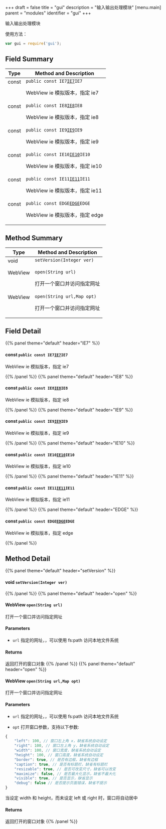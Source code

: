 +++
draft = false
title = "gui"
description = "输入输出处理模块"
[menu.main]
parent = "modules"
identifier = "gui"
+++

输入输出处理模块

使用方法： 
```js
var gui = require('gui');
```

## Field Summary

Type                           | Method and Description
-------------------------------|---------------------------------------------
const            | `public const IE7`[`IE7`](#d7/dc4/namespacegui_1ad8c37755f921d0c57b7bfd73521ade41)`IE7`<p>WebView ie 模拟版本，指定 ie7</p>
const            | `public const IE8`[`IE8`](#d7/dc4/namespacegui_1ada6fcde41966fdeaf23c67c147e73681)`IE8`<p>WebView ie 模拟版本，指定 ie8</p>
const            | `public const IE9`[`IE9`](#d7/dc4/namespacegui_1aef8ecb99a23cd6a17fa91508afec4b4a)`IE9`<p>WebView ie 模拟版本，指定 ie9</p>
const            | `public const IE10`[`IE10`](#d7/dc4/namespacegui_1aa66c9989a9b5860cc0a027338dd7b332)`IE10`<p>WebView ie 模拟版本，指定 ie10</p>
const            | `public const IE11`[`IE11`](#d7/dc4/namespacegui_1add067efa6bf55af35c693496ef760639)`IE11`<p>WebView ie 模拟版本，指定 ie11</p>
const            | `public const EDGE`[`EDGE`](#d7/dc4/namespacegui_1a77b51fbb35d819a319afcb6a02a0c23d)`EDGE`<p>WebView ie 模拟版本，指定 edge</p>

## Method Summary

Type                           | Method and Description
-------------------------------|---------------------------------------------
void            | `setVersion(Integer ver)`<p></p>
WebView            | `open(String url)`<p>打开一个窗口并访问指定网址</p>
WebView            | `open(String url,Map opt)`<p>打开一个窗口并访问指定网址</p>

## Field Detail

{{% panel theme="default" header="IE7" %}}
#### **const** `public const IE7`[`IE7`](#d7/dc4/namespacegui_1ad8c37755f921d0c57b7bfd73521ade41)`IE7`

WebView ie 模拟版本，指定 ie7

{{% /panel %}}
{{% panel theme="default" header="IE8" %}}
#### **const** `public const IE8`[`IE8`](#d7/dc4/namespacegui_1ada6fcde41966fdeaf23c67c147e73681)`IE8`

WebView ie 模拟版本，指定 ie8

{{% /panel %}}
{{% panel theme="default" header="IE9" %}}
#### **const** `public const IE9`[`IE9`](#d7/dc4/namespacegui_1aef8ecb99a23cd6a17fa91508afec4b4a)`IE9`

WebView ie 模拟版本，指定 ie9

{{% /panel %}}
{{% panel theme="default" header="IE10" %}}
#### **const** `public const IE10`[`IE10`](#d7/dc4/namespacegui_1aa66c9989a9b5860cc0a027338dd7b332)`IE10`

WebView ie 模拟版本，指定 ie10

{{% /panel %}}
{{% panel theme="default" header="IE11" %}}
#### **const** `public const IE11`[`IE11`](#d7/dc4/namespacegui_1add067efa6bf55af35c693496ef760639)`IE11`

WebView ie 模拟版本，指定 ie11

{{% /panel %}}
{{% panel theme="default" header="EDGE" %}}
#### **const** `public const EDGE`[`EDGE`](#d7/dc4/namespacegui_1a77b51fbb35d819a319afcb6a02a0c23d)`EDGE`

WebView ie 模拟版本，指定 edge

{{% /panel %}}

## Method Detail

{{% panel theme="default" header="setVersion" %}}
#### **void** `setVersion(Integer ver)`

{{% /panel %}}
{{% panel theme="default" header="open" %}}
#### **WebView** `open(String url)`

打开一个窗口并访问指定网址

#### Parameters
* `url` 指定的网址，，可以使用 fs:path 访问本地文件系统 

#### Returns
返回打开的窗口对象
{{% /panel %}}
{{% panel theme="default" header="open" %}}
#### **WebView** `open(String url,Map opt)`

打开一个窗口并访问指定网址

#### Parameters
* `url` 指定的网址，，可以使用 fs:path 访问本地文件系统 

* `opt` 打开窗口参数，支持以下参数: 
```js
{
    "left": 100, // 窗口左上角 x，缺省系统自动设定
    "right": 100, // 窗口左上角 y，缺省系统自动设定
    "width": 100, // 窗口宽度，缺省系统自动设定
    "height": 100, // 窗口高度，缺省系统自动设定
    "border": true, // 是否有边框，缺省有边框
    "caption": true, // 是否有标题栏，缺省有标题栏
    "resizable": true, // 是否可改变尺寸，缺省可以改变
    "maximize": false, // 是否最大化显示，缺省不最大化
    "visible": true, // 是否显示，缺省显示
    "debug": false // 是否提示页面错误，缺省不提示
}
```
 当设定 width 和 height，而未设定 left 或 right 时，窗口将自动居中 

#### Returns
返回打开的窗口对象
{{% /panel %}}

<style>
  td {
    vertical-align: top;
  }
</style>